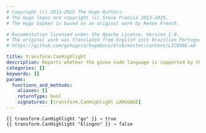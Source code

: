 ```yaml
---
# Copyright (c) 2013–2025 The Hugo Authors.
# The Hugo logos are copyright (c) Steve Francia 2013–2025.
# The Hugo Gopher is based on an original work by Renée French.

# Documentation licensed under the Apache License, Version 2.0.
# The original work was translated from English into Brazilian Portuguese.
# https://github.com/gohugoio/hugoDocs/blob/master/content/LICENSE.md

title: transform.CanHighlight
description: Reports whether the given code language is supported by the Chroma highlighter.
categories: []
keywords: []
params:
  functions_and_methods:
    aliases: []
    returnType: bool
    signatures: [transform.CanHighlight LANGUAGE]
---
```


```go-html-template
{{ transform.CanHighlight "go" }} → true
{{ transform.CanHighlight "klingon" }} → false
```
